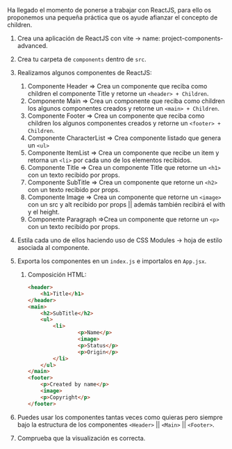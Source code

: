 Ha llegado el momento de ponerse a trabajar con ReactJS, para ello os proponemos una pequeña práctica que os ayude afianzar el concepto de children.

1. Crea una aplicación de ReactJS con vite → name: project-components-advanced.

2. Crea tu carpeta de `components` dentro de `src`.

3. Realizamos algunos componentes de ReactJS:
    1. Componente Header ⇒ Crea un componente que reciba como children el componente Title y retorne un `<header> + Children`.
    2. Componente Main ⇒ Crea un componente que reciba como children los algunos componentes creados y retorne un `<main> + Children`.
    3. Componente Footer ⇒ Crea un componente que reciba como children los algunos componentes creados y retorne un `<footer> + Children`.
    4. Componente CharacterList ⇒ Crea componente listado que genera un `<ul>` 
    5. Componente ItemList ⇒ Crea un componente que recibe un item y retorna un `<li>` por cada uno de los elementos recibidos.
    6. Componente Title ⇒ Crea un componente Title que retorne un `<h1>` con un texto recibido por props.
    7. Componente SubTitle ⇒ Crea un componente que retorne un `<h2>` con un texto recibido por props.
    8. Componente Image ⇒ Crea un componente que retorne un `<image>` con un src y alt recibido por props || además también recibirá el with y el height.
    9. Componente Paragraph ⇒Crea un componente que retorne un `<p>` con un texto recibido por props.

4. Estila cada uno de ellos haciendo uso de CSS Modules → hoja de estilo asociada al componente.

5. Exporta los componentes en un `index.js` e importalos en `App.jsx`.
    1. Composición HTML:
        
        ```html
        <header>
        	<h1>Title</h1>
        </header>
        <main>
        	<h2>SubTitle</h2>
        	<ul>
        		<li>
        				<p>Name</p>
        				<image>
        				<p>Status</p>
        				<p>Origin</p>
        		</li>
        	</ul>
        </main>
        <footer>
        	<p>Created by name</p>
        	<image>
        	<p>Copyright</p>
        </footer>
        ```
        
6. Puedes usar los componentes tantas veces como quieras pero siempre bajo la estructura de los componentes `<Header>` || `<Main>` || `<Footer>`.

7. Comprueba que la visualización es correcta.